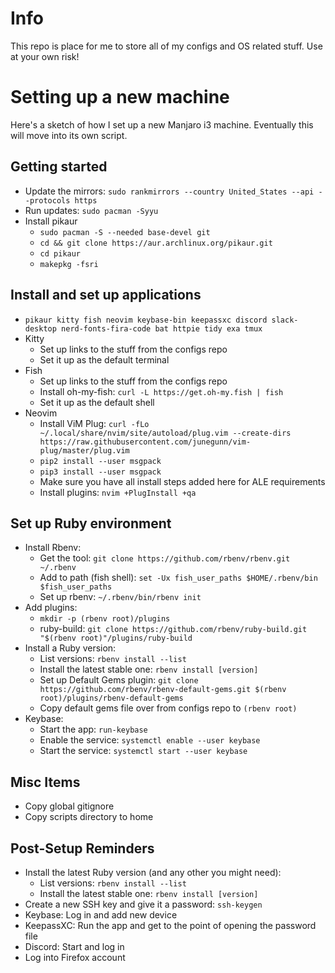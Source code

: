 # Info
This repo is place for me to store all of my configs and OS related stuff. Use at your own risk!

# Setting up a new machine
Here's a sketch of how I set up a new Manjaro i3 machine. Eventually this will move into its own script.

## Getting started
* Update the mirrors: `sudo rankmirrors --country United_States --api --protocols https`
* Run updates: `sudo pacman -Syyu`
* Install pikaur
  * `sudo pacman -S --needed base-devel git`
  * `cd && git clone https://aur.archlinux.org/pikaur.git`
  * `cd pikaur`
  * `makepkg -fsri`

## Install and set up applications
* `pikaur kitty fish neovim keybase-bin keepassxc discord slack-desktop nerd-fonts-fira-code bat httpie tidy exa tmux`
* Kitty
  * Set up links to the stuff from the configs repo
  * Set it up as the default terminal
* Fish
  * Set up links to the stuff from the configs repo
  * Install oh-my-fish: `curl -L https://get.oh-my.fish | fish`
  * Set it up as the default shell
* Neovim
  * Install ViM Plug: `curl -fLo ~/.local/share/nvim/site/autoload/plug.vim --create-dirs https://raw.githubusercontent.com/junegunn/vim-plug/master/plug.vim`
  * `pip2 install --user msgpack`
  * `pip3 install --user msgpack`
  * Make sure you have all install steps added here for ALE requirements
  * Install plugins: `nvim +PlugInstall +qa`

## Set up Ruby environment
* Install Rbenv:
  * Get the tool: `git clone https://github.com/rbenv/rbenv.git ~/.rbenv`
  * Add to path (fish shell): `set -Ux fish_user_paths $HOME/.rbenv/bin $fish_user_paths`
  * Set up rbenv: `~/.rbenv/bin/rbenv init`
* Add plugins:
  * `mkdir -p (rbenv root)/plugins`
  * ruby-build: `git clone https://github.com/rbenv/ruby-build.git "$(rbenv root)"/plugins/ruby-build`
* Install a Ruby version:
  * List versions: `rbenv install --list`
  * Install the latest stable one: `rbenv install [version]`
  * Set up Default Gems plugin: `git clone https://github.com/rbenv/rbenv-default-gems.git $(rbenv root)/plugins/rbenv-default-gems`
  * Copy default gems file over from configs repo to `(rbenv root)`
* Keybase:
  * Start the app: `run-keybase`
  * Enable the service: `systemctl enable --user keybase`
  * Start the service: `systemctl start --user keybase`

## Misc Items
* Copy global gitignore
* Copy scripts directory to home

## Post-Setup Reminders
* Install the latest Ruby version (and any other you might need):
  * List versions: `rbenv install --list`
  * Install the latest stable one: `rbenv install [version]`
* Create a new SSH key and give it a password: `ssh-keygen`
* Keybase: Log in and add new device
* KeepassXC: Run the app and get to the point of opening the password file
* Discord: Start and log in
* Log into Firefox account
